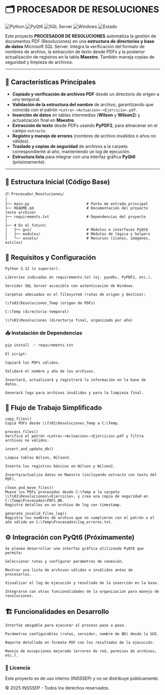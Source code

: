 # 🗂️ PROCESADOR DE RESOLUCIONES

![Python](https://img.shields.io/badge/Python-3.12-blue?style=for-the-badge&logo=python)
![PyQt6](https://img.shields.io/badge/PyQt6-GUI-green?style=for-the-badge&logo=qt)
![SQL Server](https://img.shields.io/badge/Base%20de%20Datos-SQL%20Server-red?style=for-the-badge&logo=microsoftsqlserver)
![Windows](https://img.shields.io/badge/OS-Windows%2010%2B-lightgrey?style=for-the-badge&logo=windows)
![Estado](https://img.shields.io/badge/Estado-En%20Desarrollo-orange?style=for-the-badge)

Este proyecto **PROCESADOR DE RESOLUCIONES** automatiza la gestión de documentos PDF (Resoluciones) en una **estructura de directorios y base de datos** Microsoft SQL Server. Integra la verificación del formato de nombres de archivo, la extracción de texto desde PDFs y la posterior actualización de registros en la tabla **Maestro**. También maneja copias de seguridad y limpieza de archivos.

---

## 🚀 **Características Principales**
- **Copiado y verificación de archivos PDF** desde un directorio de origen a uno temporal.
- **Validación de la estructura del nombre** de archivo, garantizando que coincida con el patrón `<Letra>-<Actuacion>-<Ejercicio>.pdf`.
- **Inserción de datos** en tablas intermedias (**Wilson** y **Wilson2**) y actualización final en **Maestro**.
- **Extracción de texto** desde PDFs usando **PyPDF2**, para almacenar en el campo `extracto`.
- **Registro y manejo de errores** (nombres de archivo inválidos o años no válidos).
- **Traslado y copias de seguridad** de archivos a la carpeta correspondiente al año, manteniendo un log de ejecución.
- **Estructura lista** para integrar con una interfaz gráfica **PyQt6** (próximamente).

---

## 📂 **Estructura Inicial (Código Base)**
```plaintext
📦 Procesador_Resoluciones/
│
├── main.py                          # Punto de entrada principal
├── README.md                        # Documentación del proyecto (este archivo)
├── requirements.txt                 # Dependencias del proyecto
│
├── # En el futuro:
│   ├── gui/                         # Módulos e interfaces PyQt6
│   ├── modules/                     # Módulos de lógica y helpers
│   └── assets/                      # Recursos (íconos, imágenes, estilos)
```

## 🔧 Requisitos y Configuración
```plaintext
Python 3.12 (o superior).

Librerías indicadas en requirements.txt (ej. pyodbc, PyPDF2, etc.).

Servidor SQL Server accesible con autenticación de Windows.

Carpetas adecuadas en el filesystem (rutas de origen y destino):

\\fs01\Resoluciones_Temp (origen de PDFs)

C:\Temp (directorio temporal)

\\fs01\Resoluciones (directorio final, organizado por año)
```

### 📥 Instalación de Dependencias
```sh
pip install -r requirements.txt
```

```plaintext
El script:

Copiará los PDFs válidos.

Validará el nombre y año de los archivos.

Insertará, actualizará y registrará la información en la base de datos.

Generará logs para archivos inválidos y para la limpieza final.
```

## 🧩 Flujo de Trabajo Simplificado

```plaintext
copy_files()
Copia PDFs desde \\fs01\Resoluciones_Temp a C:\Temp.

process_files()
Verifica el patrón <Letra>-<Actuacion>-<Ejercicio>.pdf y filtra archivos no válidos.

insert_and_update_db()

Limpia tablas Wilson, Wilson2.

Inserta los registros básicos en Wilson y Wilson2.

Inserta/actualiza datos en Maestro (incluyendo extracto con texto del PDF).

clean_and_move_files()
Mueve los PDFs procesados desde C:\Temp a la carpeta \\fs01\Resoluciones\<Ejercicio>, y crea una copia de seguridad en C:\Temp\Procesados\PDFs_BK.
Registra detalles en un archivo de log con timestamp.

generate_invalid_files_log()
Registra los nombres de archivo que no cumplieron con el patrón o el año válido en C:\Temp\Procesados\log_errores.txt.
```

## ⚙️ Integración con PyQt6 (Próximamente)
```plaintext
Se planea desarrollar una interfaz gráfica utilizando PyQt6 que permita:

Seleccionar rutas y configurar parámetros de conexión.

Mostrar una lista de archivos válidos e inválidos antes de procesarlos.

Visualizar el log de ejecución y resultado de la inserción en la base.

Integrarse con otras funcionalidades de la organización para manejo de resoluciones.
```

## 🏗️ Funcionalidades en Desarrollo
```plaintext
Interfaz amigable para ejecutar el proceso paso a paso.

Parámetros configurables (rutas, servidor, nombre de BD) desde la GUI.

Reporte detallado en formato PDF con los resultados de la ejecución.

Manejo de excepciones mejorado (errores de red, permisos de archivos, etc.).
```

### 📝 Licencia
Este proyecto es de uso interno (INSSSEP) y no se distribuye públicamente.

© 2025 INSSSEP - Todos los derechos reservados.

